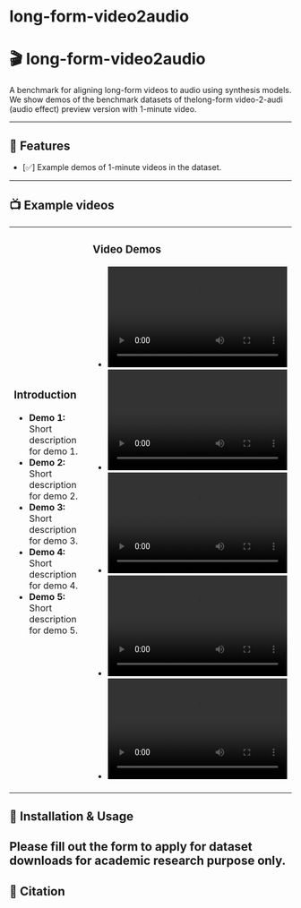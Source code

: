# long-form-video2audio
# 🎬 long-form-video2audio
A benchmark for aligning long-form videos to audio using synthesis models. We show demos of the benchmark datasets of thelong-form video-2-audi (audio effect) preview version with 1-minute video.

---

## 🚀 Features

- [✅] Example demos of 1-minute videos in the dataset.
---

## 📺 Example videos

<table>
  <tr>
    <td width="50%">
      <h3>Introduction</h3>
      <ul>
        <li><b>Demo 1:</b> Short description for demo 1.</li>
        <li><b>Demo 2:</b> Short description for demo 2.</li>
        <li><b>Demo 3:</b> Short description for demo 3.</li>
        <li><b>Demo 4:</b> Short description for demo 4.</li>
        <li><b>Demo 5:</b> Short description for demo 5.</li>
      </ul>
    </td>
    <td width="50%">
      <h3>Video Demos</h3>
      <ul>
        <li>
          <video width="320" height="180" controls>
            <source src="assets/demo1.mp4" type="video/mp4">
            Your browser does not support the video tag.
          </video>
        </li>
        <li>
          <video width="320" height="180" controls>
            <source src="assets/demo2.mp4" type="video/mp4">
            Your browser does not support the video tag.
          </video>
        </li>
        <li>
          <video width="320" height="180" controls>
            <source src="assets/demo3.mp4" type="video/mp4">
            Your browser does not support the video tag.
          </video>
        </li>
        <li>
          <video width="320" height="180" controls>
            <source src="assets/demo4.mp4" type="video/mp4">
            Your browser does not support the video tag.
          </video>
        </li>
        <li>
          <video width="320" height="180" controls>
            <source src="assets/demo5.mp4" type="video/mp4">
            Your browser does not support the video tag.
          </video>
        </li>
      </ul>
    </td>
  </tr>
</table>

## 🔧 Installation & Usage
Please fill out the form to apply for dataset downloads for academic research purpose only.
---

## 📄 Citation
